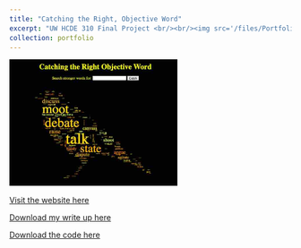 ```yaml
---
title: "Catching the Right, Objective Word"
excerpt: "UW HCDE 310 Final Project <br/><br/><img src='/files/Portfolio/CROW.jpg' width='300'>"
collection: portfolio
---
```


<img src='/files/Portfolio/CROW.jpg' width='300'>

<a href = "http://chengguo2000.pythonanywhere.com/">Visit the website here</a>

<a href = "http://chengguo2000.github.io/files/Portfolio/CROW-Write-Up.pdf">Download my write up here</a>

<a href = "https://github.com/ChengGuo2000/UW-HCDE310-Final-Project">Download the code here</a>